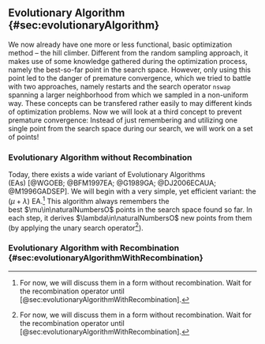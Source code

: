 ## Evolutionary Algorithm {#sec:evolutionaryAlgorithm}

We now already have one more or less functional, basic optimization method &ndash; the hill climber.
Different from the random sampling approach, it makes use of some knowledge gathered during the optimization process, namely the best-so-far point in the search space.
However, only using this point led to the danger of premature convergence, which we tried to battle with two approaches, namely restarts and the search operator `nswap` spanning a larger neighborhood from which we sampled in a non-uniform way.
These concepts can be transfered rather easily to may different kinds of optimization problems.
Now we will look at a third concept to prevent premature convergence: Instead of just remembering and utilizing one single point from the search space during our search, we will work on a set of points!

### Evolutionary Algorithm without Recombination

Today, there exists a wide variant of Evolutionary Algorithms (EAs)&nbsp;[@WGOEB; @BFM1997EA; @G1989GA; @DJ2006ECAUA; @M1996GADSEP].
We will begin with a very simple, yet efficient variant: the $(\mu+\lambda)$&nbsp;EA.[^EA:no:recombination]
This algorithm always remembers the best&nbsp;$\mu\in\naturalNumbersO$ points in the search space found so far.
In each step, it derives&nbsp;$\lambda\in\naturalNumbersO$ new points from them (by applying the unary search operator[^EA:no:recombination]).

[^EA:no:recombination]: For now, we will discuss them in a form without recombination. Wait for the recombination operator until [@sec:evolutionaryAlgorithmWithRecombination].


### Evolutionary Algorithm with Recombination {#sec:evolutionaryAlgorithmWithRecombination}
